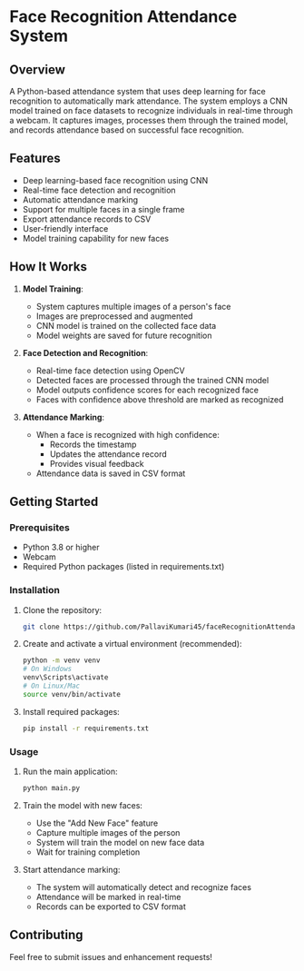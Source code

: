 # Face Recognition Attendance System

## Overview
A Python-based attendance system that uses deep learning for face recognition to automatically mark attendance. The system employs a CNN model trained on face datasets to recognize individuals in real-time through a webcam. It captures images, processes them through the trained model, and records attendance based on successful face recognition.

## Features
- Deep learning-based face recognition using CNN
- Real-time face detection and recognition
- Automatic attendance marking
- Support for multiple faces in a single frame
- Export attendance records to CSV
- User-friendly interface
- Model training capability for new faces

## How It Works
1. **Model Training**:
   - System captures multiple images of a person's face
   - Images are preprocessed and augmented
   - CNN model is trained on the collected face data
   - Model weights are saved for future recognition

2. **Face Detection and Recognition**:
   - Real-time face detection using OpenCV
   - Detected faces are processed through the trained CNN model
   - Model outputs confidence scores for each recognized face
   - Faces with confidence above threshold are marked as recognized

3. **Attendance Marking**:
   - When a face is recognized with high confidence:
     - Records the timestamp
     - Updates the attendance record
     - Provides visual feedback
   - Attendance data is saved in CSV format

## Getting Started

### Prerequisites
- Python 3.8 or higher
- Webcam
- Required Python packages (listed in requirements.txt)

### Installation
1. Clone the repository:
   ```bash
   git clone https://github.com/PallaviKumari45/faceRecognitionAttendanceSystem.git
   ```

2. Create and activate a virtual environment (recommended):
   ```bash
   python -m venv venv
   # On Windows
   venv\Scripts\activate
   # On Linux/Mac
   source venv/bin/activate
   ```

3. Install required packages:
   ```bash
   pip install -r requirements.txt
   ```

### Usage
1. Run the main application:
   ```bash
   python main.py
   ```

2. Train the model with new faces:
   - Use the "Add New Face" feature
   - Capture multiple images of the person
   - System will train the model on new face data
   - Wait for training completion

3. Start attendance marking:
   - The system will automatically detect and recognize faces
   - Attendance will be marked in real-time
   - Records can be exported to CSV format

## Contributing
Feel free to submit issues and enhancement requests!

